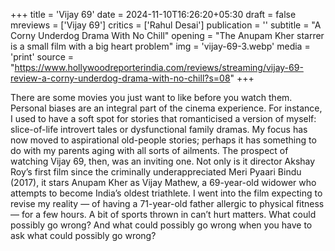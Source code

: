 +++
title = 'Vijay 69'
date = 2024-11-10T16:26:20+05:30
draft = false
mreviews = ['Vijay 69']
critics = ['Rahul Desai']
publication = ''
subtitle = "A Corny Underdog Drama With No Chill"
opening = "The Anupam Kher starrer is a small film with a big heart problem"
img = 'vijay-69-3.webp'
media = 'print'
source = "https://www.hollywoodreporterindia.com/reviews/streaming/vijay-69-review-a-corny-underdog-drama-with-no-chill?s=08"
+++

There are some movies you just want to like before you watch them. Personal biases are an integral part of the cinema experience. For instance, I used to have a soft spot for stories that romanticised a version of myself: slice-of-life introvert tales or dysfunctional family dramas. My focus has now moved to aspirational old-people stories; perhaps it has something to do with my parents aging with all sorts of ailments. The prospect of watching Vijay 69, then, was an inviting one. Not only is it director Akshay Roy’s first film since the criminally underappreciated Meri Pyaari Bindu (2017), it stars Anupam Kher as Vijay Mathew, a 69-year-old widower who attempts to become India’s oldest triathlete. I went into the film expecting to revise my reality — of having a 71-year-old father allergic to physical fitness — for a few hours. A bit of sports thrown in can’t hurt matters. What could possibly go wrong? And what could possibly go wrong when you have to ask what could possibly go wrong?
